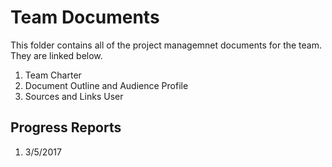 # Team Documents 

This folder contains all of the project managemnet documents for the team. They are linked below. 

1. Team Charter
2. Document Outline and Audience Profile
3. Sources and Links User

## Progress Reports
1. 3/5/2017 
